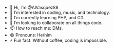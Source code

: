 - 👋 Hi, I’m @AlVasquez88
- 👀 I’m interested in coding, music, and technology.
- 🌱 I’m currently learning PHP, and C#.
- 💞️ I’m looking to collaborate on all things code.
- 📫 How to reach me: DMs. 
- 😄 Pronouns: He/him
- ⚡ Fun fact: Without coffee, coding is impossible.

<!---
AlVasquez88/AlVasquez88 is a ✨ special ✨ repository because its `README.md` (this file) appears on your GitHub profile.
You can click the Preview link to take a look at your changes.
--->
